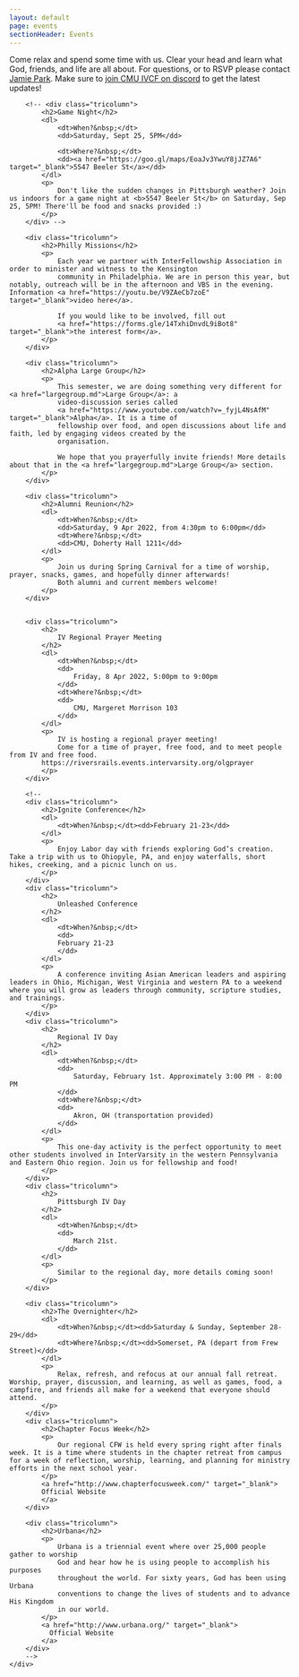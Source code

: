```yaml
---
layout: default
page: events
sectionHeader: Events
---
```


<p>
Come relax and spend some time with us. Clear your head and learn what God, friends, and life are all about. For questions, or to RSVP please contact <a href="mailto:jamiepark@cmu.edu">Jamie Park</a>. Make sure to <a href="https://discord.gg/Af8Y8Zn" target="_blank">join CMU IVCF on discord</a> to get the latest updates!
</p>
<div class="content-events">
	<div class="cogs">
		<!-- <div class="tricolumn">
			<h2>Orientation Week Meet &amp; Greet</h2>
			<dl>
				<dt>When?&nbsp;</dt>
				<dd>Saturday, August 28 at 5:00PM EDT</dd>
			</dl>
			<dl>
				<dt>Where?&nbsp;</dt>
				<dd>Danforth Lounge (UC 2nd Floor)</dd>
			</dl>
			<p>
				IVCF warmly welcomes all freshmen to CMU, and hope that you will be able to grow in faith and experience godly
				community here. Join us for a time of worship, fellowship and food, and learn a bit more about IVCF and who we
				are!
			</p>
		</div> -->

		<!-- <div class="tricolumn">
			<h2>Game Night</h2>
			<dl>
				<dt>When?&nbsp;</dt>
				<dd>Saturday, Sept 25, 5PM</dd>

				<dt>Where?&nbsp;</dt>
				<dd><a href="https://goo.gl/maps/EoaJv3YwuY8jJZ7A6" target="_blank">5547 Beeler St</a></dd>
			</dl>
			<p>
				Don't like the sudden changes in Pittsburgh weather? Join us indoors for a game night at <b>5547 Beeler St</b> on Saturday, Sep 25, 5PM! There'll be food and snacks provided :)
			</p>
		</div> -->

		<div class="tricolumn">
			<h2>Philly Missions</h2>
			<p>
				Each year we partner with InterFellowship Association in order to minister and witness to the Kensington
				community in Philadelphia. We are in person this year, but notably, outreach will be in the afternoon and VBS in the evening. Information <a href="https://youtu.be/V9ZAeCb7zoE" target="_blank">video here</a>.

				If you would like to be involved, fill out
				<a href="https://forms.gle/14TxhiDnvdL9iBot8" target="_blank">the interest form</a>.
			</p>
		</div>

		<div class="tricolumn">
		    <h2>Alpha Large Group</h2>
		    <p>
		        This semester, we are doing something very different for <a href="largegroup.md">Large Group</a>: a
		        video-discussion series called
		        <a href="https://www.youtube.com/watch?v=_fyjL4NsAfM" target="_blank">Alpha</a>. It is a time of
		        fellowship over food, and open discussions about life and faith, led by engaging videos created by the
		        organisation.

				We hope that you prayerfully invite friends! More details about that in the <a href="largegroup.md">Large Group</a> section.
		    </p>
		</div>

		<div class="tricolumn">
			<h2>Alumni Reunion</h2>
			<dl>
				<dt>When?&nbsp;</dt>
				<dd>Saturday, 9 Apr 2022, from 4:30pm to 6:00pm</dd>
				<dt>Where?&nbsp;</dt>
				<dd>CMU, Doherty Hall 1211</dd>
			</dl>
			<p>
				Join us during Spring Carnival for a time of worship, prayer, snacks, games, and hopefully dinner afterwards!
				Both alumni and current members welcome!
			</p>
		</div>


		<div class="tricolumn">
			<h2>
				IV Regional Prayer Meeting
			</h2>
			<dl>
				<dt>When?&nbsp;</dt>
				<dd>
					Friday, 8 Apr 2022, 5:00pm to 9:00pm
				</dd>
				<dt>Where?&nbsp;</dt>
				<dd>
					CMU, Margeret Morrison 103
				</dd>
			</dl>
			<p>
				IV is hosting a regional prayer meeting!
			    Come for a time of prayer, free food, and to meet people from IV and free food.
			https://riversrails.events.intervarsity.org/olgprayer
			</p>
		</div>

		<!--
		<div class="tricolumn">
			<h2>Ignite Conference</h2>
			<dl>
				<dt>When?&nbsp;</dt><dd>February 21-23</dd>
			</dl>
			<p>
				Enjoy Labor day with friends exploring God’s creation. Take a trip with us to Ohiopyle, PA, and enjoy waterfalls, short hikes, creeking, and a picnic lunch on us.
			</p>
		</div>
		<div class="tricolumn">
			<h2>
				Unleashed Conference
			</h2>
			<dl>
				<dt>When?&nbsp;</dt>
				<dd>
				February 21-23
				</dd>
			</dl>
			<p>
				A conference inviting Asian American leaders and aspiring leaders in Ohio, Michigan, West Virginia and western PA to a weekend where you will grow as leaders through community, scripture studies, and trainings.
			</p>
		</div>
		<div class="tricolumn">
			<h2>
				Regional IV Day
			</h2>
			<dl>
				<dt>When?&nbsp;</dt>
				<dd>
					Saturday, February 1st. Approximately 3:00 PM - 8:00 PM
				</dd>
				<dt>Where?&nbsp;</dt>
				<dd>
					Akron, OH (transportation provided)
				</dd>
			</dl>
			<p>
				This one-day activity is the perfect opportunity to meet other students involved in InterVarsity in the western Pennsylvania and Eastern Ohio region. Join us for fellowship and food!
			</p>
		</div>
		<div class="tricolumn">
			<h2>
				Pittsburgh IV Day
			</h2>
			<dl>
				<dt>When?&nbsp;</dt>
				<dd>
					March 21st.
				</dd>
			</dl>
			<p>
				Similar to the regional day, more details coming soon!
			</p>
		</div>

		<div class="tricolumn">
			<h2>The Overnighter</h2>
			<dl>
				<dt>When?&nbsp;</dt><dd>Saturday & Sunday, September 28-29</dd>
				<dt>Where?&nbsp;</dt><dd>Somerset, PA (depart from Frew Street)</dd>
			</dl>
			<p>
				Relax, refresh, and refocus at our annual fall retreat. Worship, prayer, discussion, and learning, as well as games, food, a campfire, and friends all make for a weekend that everyone should attend.
			</p>
		</div>
		<div class="tricolumn">
			<h2>Chapter Focus Week</h2>
			<p>
				Our regional CFW is held every spring right after finals week. It is a time where students in the chapter retreat from campus for a week of reflection, worship, learning, and planning for ministry efforts in the next school year.
			</p>
			<a href="http://www.chapterfocusweek.com/" target="_blank">
			Official Website
			</a>
		</div>

		<div class="tricolumn">
			<h2>Urbana</h2>
			<p>
				Urbana is a triennial event where over 25,000 people gather to worship
				God and hear how he is using people to accomplish his purposes
				throughout the world. For sixty years, God has been using Urbana
				conventions to change the lives of students and to advance His Kingdom
				in our world.
			</p>
			<a href="http://www.urbana.org/" target="_blank">
			  Official Website
			</a>
		</div>
		-->
	</div>
</div>

